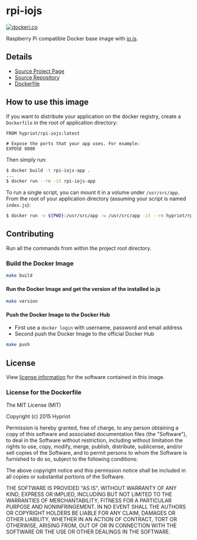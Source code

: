# rpi-iojs

[![dockeri.co](http://dockeri.co/image/hypriot/rpi-iojs)](https://registry.hub.docker.com/u/hypriot/rpi-iojs/)

Raspberry Pi compatible Docker base image with [io.js](https://iojs.org).

## Details
- [Source Project Page](https://github.com/hypriot)
- [Source Repository](https://github.com/hypriot/rpi-iojs)
- [Dockerfile](https://github.com/hypriot/rpi-iojs/blob/master/Dockerfile)

## How to use this image

If you want to distribute your application on the docker registry, create a `Dockerfile` in the root of application directory:

```
FROM hypriot/rpi-iojs:latest

# Expose the ports that your app uses. For example:
EXPOSE 8080
```

Then simply run:

```bash
$ docker build -t rpi-iojs-app .
...
$ docker run --rm -it rpi-iojs-app
```

To run a single script, you can mount it in a volume under `/usr/src/app`. From the root of your application directory (assuming your script is named `index.js`):

```bash
$ docker run -v ${PWD}:/usr/src/app -w /usr/src/app -it --rm hypriot/rpi-iojs iojs index.js
```

## Contributing

Run all the commands from within the project root directory.

### Build the Docker Image
```bash
make build
```

#### Run the Docker Image and get the version of the installed io.js
```bash
make version
```

#### Push the Docker Image to the Docker Hub
* First use a `docker login` with username, password and email address
* Second push the Docker Image to the official Docker Hub

```bash
make push
```

## License

View [license information](https://github.com/iojs/io.js/blob/master/LICENSE) for the software contained in this image.

### License for the Dockerfile

The MIT License (MIT)

Copyright (c) 2015 Hypriot

Permission is hereby granted, free of charge, to any person obtaining a copy
of this software and associated documentation files (the "Software"), to deal
in the Software without restriction, including without limitation the rights
to use, copy, modify, merge, publish, distribute, sublicense, and/or sell
copies of the Software, and to permit persons to whom the Software is
furnished to do so, subject to the following conditions:

The above copyright notice and this permission notice shall be included in all
copies or substantial portions of the Software.

THE SOFTWARE IS PROVIDED "AS IS", WITHOUT WARRANTY OF ANY KIND, EXPRESS OR
IMPLIED, INCLUDING BUT NOT LIMITED TO THE WARRANTIES OF MERCHANTABILITY,
FITNESS FOR A PARTICULAR PURPOSE AND NONINFRINGEMENT. IN NO EVENT SHALL THE
AUTHORS OR COPYRIGHT HOLDERS BE LIABLE FOR ANY CLAIM, DAMAGES OR OTHER
LIABILITY, WHETHER IN AN ACTION OF CONTRACT, TORT OR OTHERWISE, ARISING FROM,
OUT OF OR IN CONNECTION WITH THE SOFTWARE OR THE USE OR OTHER DEALINGS IN THE
SOFTWARE.
